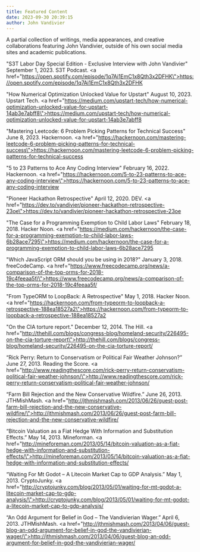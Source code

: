```yaml
---
title: Featured Content
date: 2023-09-30 20:39:15
author: John Vandivier
---
```




A partial collection of writings, media appearances, and creative collaborations featuring John Vandivier, outside of his own social media sites and academic publications.

\"S3T Labor Day Special Edition - Exclusive Interview with John Vandivier\" September 1, 2023. S3T Podcast. <a href=\"https://open.spotify.com/episode/1q7Ai1EmC1x8Qth3x2DFHK\">https://open.spotify.com/episode/1q7Ai1EmC1x8Qth3x2DFHK</a>

\"How Numerical Optimization Unlocked Value for Upstart\" August 10, 2023. Upstart Tech. <a href=\"https://medium.com/upstart-tech/how-numerical-optimization-unlocked-value-for-upstart-14ab3e7abff8\">https://medium.com/upstart-tech/how-numerical-optimization-unlocked-value-for-upstart-14ab3e7abff8</a>

\"Mastering Leetcode: 6 Problem Picking Patterns for Technical Success\" June 8, 2023. Hackernoon. <a href=\"https://hackernoon.com/mastering-leetcode-6-problem-picking-patterns-for-technical-success\">https://hackernoon.com/mastering-leetcode-6-problem-picking-patterns-for-technical-success</a>

\"5 to 23 Patterns to Ace Any Coding Interview\" February 16, 2022. Hackernoon. <a href=\"https://hackernoon.com/5-to-23-patterns-to-ace-any-coding-interview\">https://hackernoon.com/5-to-23-patterns-to-ace-any-coding-interview</a>

\"Pioneer Hackathon Retrospective\" April 12, 2020. DEV. <a href=\"https://dev.to/vandivier/pioneer-hackathon-retrospective-23oe\">https://dev.to/vandivier/pioneer-hackathon-retrospective-23oe</a>

\"The Case for a Programming Exemption to Child Labor Laws\" February 18, 2018. Hacker Noon. <a href=\"https://medium.com/hackernoon/the-case-for-a-programming-exemption-to-child-labor-laws-6b28ace7295\">https://medium.com/hackernoon/the-case-for-a-programming-exemption-to-child-labor-laws-6b28ace7295</a>

\"Which JavaScript ORM should you be using in 2018?\" January 3, 2018. freeCodeCamp. <a href=\"https://www.freecodecamp.org/news/a-comparison-of-the-top-orms-for-2018-19c4feeaa5f/\">https://www.freecodecamp.org/news/a-comparison-of-the-top-orms-for-2018-19c4feeaa5f/</a>

\"From TypeORM to LoopBack: A Retrospective\" May 1, 2018. Hacker Noon. <a href=\"https://hackernoon.com/from-typeorm-to-loopback-a-retrospective-188ea18527a2\">https://hackernoon.com/from-typeorm-to-loopback-a-retrospective-188ea18527a2</a>

\"On the CIA torture report.\" December 12, 2014. The Hill. <a href=\"http://thehill.com/blogs/congress-blog/homeland-security/226495-on-the-cia-torture-report\">http://thehill.com/blogs/congress-blog/homeland-security/226495-on-the-cia-torture-report/</a>

“Rick Perry: Return to Conservatism or Political Fair Weather Johnson?” June 27, 2013. Reading the Score. <a href=\"http://www.readingthescore.com/rick-perry-return-conservatism-political-fair-weather-johnson/\">http://www.readingthescore.com/rick-perry-return-conservatism-political-fair-weather-johnson/</a>

“Farm Bill Rejection and the New Conservative Wildfire.” June 26, 2013. JTHMishMash. <a href=\"http://jthmishmash.com/2013/06/26/guest-post-farm-bill-rejection-and-the-new-conservative-wildfire/\">http://jthmishmash.com/2013/06/26/guest-post-farm-bill-rejection-and-the-new-conservative-wildfire/</a>

“Bitcoin Valuation as a Fiat Hedge With Information and Substitution Effects.” May 14, 2013. Mineforman. <a href=\"http://mineforeman.com/2013/05/14/bitcoin-valuation-as-a-fiat-hedge-with-information-and-substitution-effects/\">http://mineforeman.com/2013/05/14/bitcoin-valuation-as-a-fiat-hedge-with-information-and-substitution-effects/</a>

“Waiting For Mt Godot – A Litecoin Market Cap to GDP Analysis.” May 1, 2013. CryptoJunky. <a href=\"http://cryptojunky.com/blog/2013/05/01/waiting-for-mt-godot-a-litecoin-market-cap-to-gdp-analysis/\">http://cryptojunky.com/blog/2013/05/01/waiting-for-mt-godot-a-litecoin-market-cap-to-gdp-analysis/</a>

“An Odd Argument for Belief in God – The Vandivierian Wager.” April 6, 2013. JTHMishMash. <a href=\"http://jthmishmash.com/2013/04/06/guest-blog-an-odd-argument-for-belief-in-god-the-vandivierian-wager/\">http://jthmishmash.com/2013/04/06/guest-blog-an-odd-argument-for-belief-in-god-the-vandivierian-wager/</a>